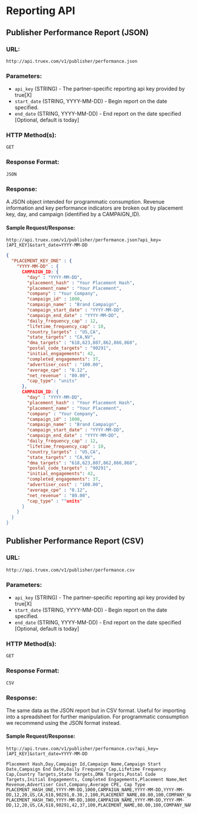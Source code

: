 # Reporting API

## Publisher Performance Report (JSON)

### URL:
```
http://api.truex.com/v1/publisher/performance.json
```

### Parameters:

- `api_key` (STRING) - The partner-specific reporting api key provided by true[X]
- `start_date` (STRING, YYYY-MM-DD) - Begin report on the date specified.
- `end_date` (STRING, YYYY-MM-DD) - End report on the date specified 
[Optional, default is today]


### HTTP Method(s):
`GET`

### Response Format:
`JSON`

### Response:
A JSON object intended for programmatic consumption. Revenue information and key performance indicators are broken out by placement key, day, and campaign (identified by a CAMPAIGN_ID). 

#### Sample Request/Response:
```
http://api.truex.com/v1/publisher/performance.json?api_key=[API_KEY]&start_date=YYYY-MM-DD
```

```json
{
  "PLACEMENT_KEY_ONE" : {
    "YYYY-MM-DD" : {
      CAMPAIGN_ID: {
        "day" : "YYYY-MM-DD",
        "placement_hash" : "Your Placement Hash",
        "placement_name" : "Your Placement",
        "company" : "Your Company",
        "campaign_id" : 1000,
        "campaign_name" : "Brand Campaign",
        "campaign_start_date" : "YYYY-MM-DD",
        "campaign_end_date" : "YYYY-MM-DD",
        "daily_frequency_cap" : 12,
        "lifetime_frequency_cap" : 10,
        "country_targets" : "US,CA",
        "state_targets" : "CA,NV",
        "dma_targets" : "618,623,807,862,866,868",
        "postal_code_targets" : "90291",
        "initial_engagements": 42,
        "completed_engagements": 37,
        "advertiser_cost" : "100.00",
        "average_cpe" : "0.12",
        "net_revenue" : "80.00",
        "cap_type": "units"
      },
      CAMPAIGN_ID: {
        "day" : "YYYY-MM-DD",
        "placement_hash" : "Your Placement Hash",
        "placement_name" : "Your Placement",
        "company" : "Your Company",
        "campaign_id" : 1000,
        "campaign_name" : "Brand Campaign",
        "campaign_start_date" : "YYYY-MM-DD",
        "campaign_end_date" : "YYYY-MM-DD",
        "daily_frequency_cap" : 12,
        "lifetime_frequency_cap" : 10,
        "country_targets" : "US,CA",
        "state_targets" : "CA,NV",
        "dma_targets" : "618,623,807,862,866,868",
        "postal_code_targets" : "90291",
        "initial_engagements": 42,
        "completed_engagements": 37,
        "advertiser_cost" : "100.00",
        "average_cpe" : "0.12",
        "net_revenue" : "80.00",
        "cap_type" : ""units"
      }
    }
  }
}
```

## Publisher Performance Report (CSV)

### URL:
```
http://api.truex.com/v1/publisher/performance.csv
```

### Parameters:

- `api_key` (STRING) - The partner-specific reporting api key provided by true[X]
- `start_date` (STRING, YYYY-MM-DD) - Begin report on the date specified.
- `end_date` (STRING, YYYY-MM-DD) - End report on the date specified 
[Optional, default is today]


### HTTP Method(s):
`GET`

### Response Format:
`CSV`

### Response:
The same data as the JSON report but in CSV format. Useful for importing into a spreadsheet for further manipulation. For programmatic consumption we recommend using the JSON format instead.


#### Sample Request/Response:
```
http://api.truex.com/v1/publisher/performance.csv?api_key=[API_KEY]&start_date=YYYY-MM-DD
```
```csv
Placement Hash,Day,Campaign Id,Campaign Name,Campaign Start Date,Campaign End Date,Daily Frequency Cap,Lifetime Frequency Cap,Country Targets,State Targets,DMA Targets,Postal Code Targets,Initial Engagements, Completed Engagements,Placement Name,Net Revenue,Advertiser Cost,Company,Average CPE, Cap Type
PLACEMENT_HASH_ONE,YYYY-MM-DD,1000,CAMPAIGN_NAME,YYYY-MM-DD,YYYY-MM-DD,12,20,US,CA,618,90291,0.30,2,100,PLACEMENT_NAME,80.00,100,COMPANY_NAME,0.25,units
PLACEMENT_HASH_TWO,YYYY-MM-DD,1000,CAMPAIGN_NAME,YYYY-MM-DD,YYYY-MM-DD,12,20,US,CA,618,90291,42,37,100,PLACEMENT_NAME,80.00,100,COMPANY_NAME,0.25,units
```